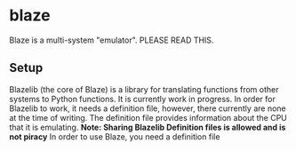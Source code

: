 # blaze
Blaze is a multi-system "emulator". PLEASE READ THIS.

## Setup
Blazelib (the core of Blaze) is a library for translating functions from other systems to Python functions. It is currently work in progress.
In order for Blazelib to work, it needs a definition file, however, there currently are none at the time of writing. The definition file provides information about the CPU that it is emulating.
**Note: Sharing Blazelib Definition files is allowed and is not piracy**
In order to use Blaze, you need a definition file
